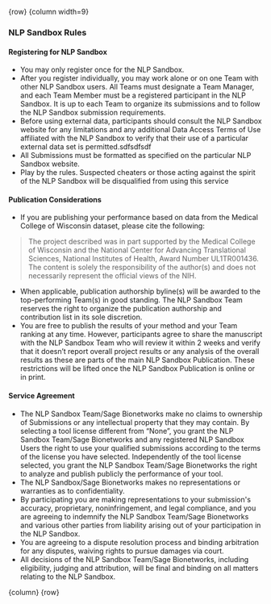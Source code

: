 <!-- markdownlint-disable-next-line first-line-h1 -->
{row}
{column width=9}

### NLP Sandbox Rules

#### Registering for NLP Sandbox

- You may only register once for the NLP Sandbox.
- After you register individually, you may work alone or on one Team with other NLP Sandbox users. All Teams must designate a Team Manager, and each Team Member must be a registered participant in the NLP Sandbox. It is up to each Team to organize its submissions and to follow the NLP Sandbox submission requirements.
- Before using external data, participants should consult the NLP Sandbox website for any limitations and any additional Data Access Terms of Use affiliated with the NLP Sandbox to verify that their use of a particular external data set is permitted.sdfsdfsdf
- All Submissions must be formatted as specified on the particular NLP Sandbox website.
- Play by the rules. Suspected cheaters or those acting against the spirit of the NLP Sandbox will be disqualified from using this service

#### Publication Considerations

- If you are publishing your performance based on data from the Medical College of Wisconsin dataset, please cite the following:

> The project described was in part supported by the Medical College of Wisconsin and the National Center for Advancing Translational Sciences, National Institutes of Health, Award Number UL1TR001436. The content is solely the responsibility of the author(s) and does not necessarily represent the official views of the NIH.

- When applicable, publication authorship byline(s) will be awarded to the top-performing Team(s) in good standing. The NLP Sandbox Team reserves the right to organize the publication authorship and contribution list in its sole discretion.
- You are free to publish the results of your method and your Team ranking at any time. However, participants agree to share the manuscript with the NLP Sandbox Team who will review it within 2 weeks and verify that it doesn’t report overall project results or any analysis of the overall results as these are parts of the main NLP Sandbox Publication. These restrictions will be lifted once the NLP Sandbox Publication is online or in print.

#### Service Agreement

- The NLP Sandbox Team/Sage Bionetworks make no claims to ownership of Submissions or any intellectual property that they may contain. By selecting a tool license different from “None”, you grant the NLP Sandbox Team/Sage Bionetworks and any registered NLP Sandbox Users the right to use your qualified submissions according to the terms of the license you have selected. Independently of the tool license selected, you grant the NLP Sandbox Team/Sage Bionetworks the right to analyze and publish publicly the performance of your tool.
- The NLP Sandbox/Sage Bionetworks makes no representations or warranties as to confidentiality.
- By participating you are making representations to your submission's accuracy, proprietary, noninfringement, and legal compliance, and you are agreeing to indemnify the NLP Sandbox Team/Sage Bionetworks and various other parties from liability arising out of your participation in the NLP Sandbox.
- You are agreeing to a dispute resolution process and binding arbitration for any disputes, waiving rights to pursue damages via court.
- All decisions of the NLP Sandbox Team/Sage Bionetworks, including eligibility, judging and attribution, will be final and binding on all matters relating to the NLP Sandbox.

{column}
{row}

<!-- Links -->

[NLP Sandbox Discord Server]: https://discord.gg/Zb4ymtF
[NLP Sandbox Synapse Discussion Forum]: https://www.synapse.org/#!Synapse:syn22277123/discussion/default
[NLP Sandbox PHI Deidentifier]: https://phi-deidentifier.nlpsandbox.io
